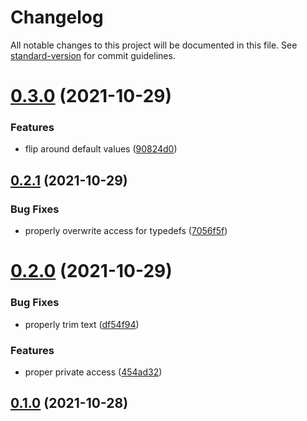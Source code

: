 # Changelog

All notable changes to this project will be documented in this file. See [standard-version](https://github.com/conventional-changelog/standard-version) for commit guidelines.

# [0.3.0](https://github.com/discordjs/ts-docgen/compare/v0.2.1...v0.3.0) (2021-10-29)


### Features

* flip around default values ([90824d0](https://github.com/discordjs/ts-docgen/commit/90824d07f49b6756c6cc3c6bb10c5473d8c6173b))



## [0.2.1](https://github.com/discordjs/ts-docgen/compare/v0.2.0...v0.2.1) (2021-10-29)


### Bug Fixes

* properly overwrite access for typedefs ([7056f5f](https://github.com/discordjs/ts-docgen/commit/7056f5f0c3c80c88fcce6e55d58d2ecd2c87e141))



# [0.2.0](https://github.com/discordjs/ts-docgen/compare/v0.1.0...v0.2.0) (2021-10-29)


### Bug Fixes

* properly trim text ([df54f94](https://github.com/discordjs/ts-docgen/commit/df54f94093688e995a2128e68ff25fac2383be22))


### Features

* proper private access ([454ad32](https://github.com/discordjs/ts-docgen/commit/454ad32b497d30300c4f57b85c671669f62e8464))



## [0.1.0](https://github.com/discordjs/ts-docgen/compare/v2.0.1...v0.1.0) (2021-10-28)
